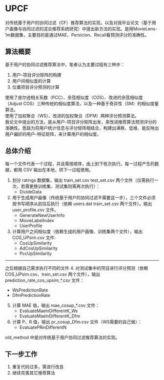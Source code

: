# UPCF
对传统基于用户的协同过滤（CF）推荐算法的实现。以及对我毕业论文（基于用户画像与协同过滤的混合推荐系统研究）中提出新方法的实现。是用MovieLens-1m数据集，主要目的是通过MAE、Persicion、Recall看预测评分的准确性。

## 算法概要
基于用户的协同过滤推荐算法中，笔者认为主要过程有三种步：
1. 用户-项目评分矩阵的构建
2. 用户间相似度的计算
3. 位置项目评分预测的计算

使用了皮尔逊相关系数（PCC）、余弦相似度（COS）、改进的余弦相似度（Adjust COS）三种传统的相似度算法，以及一种基于奇异性（SM）的相似度量算法。  
使用了加权聚合（WS）、改进的加权聚合（DFM）两种评分预测算法。  
我论文中提出的方法，是从用户-项目评分矩阵出发，来改进推荐算法预测评分的准确性。思路为将用户统计信息与评分矩阵相结合，构建出满秩、低维、能反映出用户偏好的用户-特征矩阵，来计算用户的相似度。  

## 总体介绍
每一个文件代表一个过程，并且需按顺序，由上到下依次执行。每一过程产生的数据，都用 CSV 输出在本地，供下一过程使用。
1. 划分 ratings 数据集，输出 train_set.csv test_set.csv 两个文件（仅需执行一次，若需更换训练集、测试集则需再次执行）：
   - DivideData
2. 用于生成用户画像（传统基于用户的协同过滤不需要这一步），三个文件必须按书写顺序从前往后执行（依赖 users.dat train_set.csv 两个文件）。输出 user_profile.csv 文件。
   - GenerateNewUserInfo
   - MovieLabelIndex
   - UserProfile
3. 计算用户之间相似度（依赖生成的用户画像、训练集两个文件），输出 COS_UPsim.csv 文件:   
   - CosUpSimilarity
   - AdCosUpSimilarity
   - PccUpSimilarity
-----
之后根据自己需求执行不同的文件
4. 对测试集中的项目进行评分预测（依赖 COS_UPsim.csv、train_set.csv 两个文件），输出 prediction_rate_cos_upsim_*.csv 文件：
   - WsPredictionRate
   - DfmPredictionRate
5. 计算 MAE 值，输出 mae_cosup_*.csv 文件：
   - EvaluateMaeInDifferentK_Ws
   - EvaluateMaeInDifferentK_Dfm
6. 计算 P、R 值，输出 pr_cosup_Dfm.csv 文件（WS需要的自己做）：
   - EvaluatePRinDifferentN

old_method 中是对传统基于用户协同过滤推荐算法的实现。

## 下一步工作
1. 重复代码过多，需进行改良
2. 继续完善其它推荐算法
